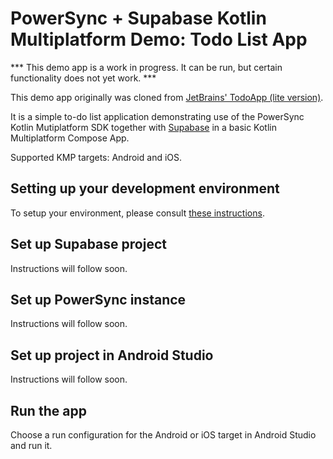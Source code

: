 # PowerSync + Supabase Kotlin Multiplatform Demo: Todo List App

*** This demo app is a work in progress. It can be run, but certain functionality does not yet work. ***

This demo app originally was cloned from [JetBrains' TodoApp (lite version)](https://github.com/JetBrains/compose-multiplatform/tree/master/examples/todoapp-lite).

It is a simple to-do list application demonstrating use of the PowerSync Kotlin Mutiplatform SDK together
with [Supabase](https://supabase.com/) in a basic Kotlin Multiplatform Compose App. 

Supported KMP targets: Android and iOS.

## Setting up your development environment
To setup your environment, please consult [these instructions](https://www.jetbrains.com/help/kotlin-multiplatform-dev/compose-multiplatform-setup.html).

## Set up Supabase project

Instructions will follow soon.

## Set up PowerSync instance

Instructions will follow soon.

## Set up project in Android Studio

Instructions will follow soon.

## Run the app
Choose a run configuration for the Android or iOS target in Android Studio and run it.
